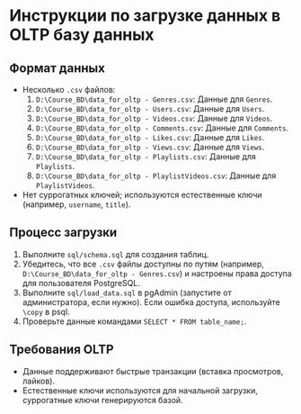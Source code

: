 # Инструкции по загрузке данных в OLTP базу данных

## Формат данных

- Несколько `.csv` файлов:
  1. `D:\Course_BD\data_for_oltp - Genres.csv`: Данные для `Genres`.
  2. `D:\Course_BD\data_for_oltp - Users.csv`: Данные для `Users`.
  3. `D:\Course_BD\data_for_oltp - Videos.csv`: Данные для `Videos`.
  4. `D:\Course_BD\data_for_oltp - Comments.csv`: Данные для `Comments`.
  5. `D:\Course_BD\data_for_oltp - Likes.csv`: Данные для `Likes`.
  6. `D:\Course_BD\data_for_oltp - Views.csv`: Данные для `Views`.
  7. `D:\Course_BD\data_for_oltp - Playlists.csv`: Данные для `Playlists`.
  8. `D:\Course_BD\data_for_oltp - PlaylistVideos.csv`: Данные для `PlaylistVideos`.
- Нет суррогатных ключей; используются естественные ключи (например, `username`, `title`).

## Процесс загрузки

1. Выполните `sql/schema.sql` для создания таблиц.
2. Убедитесь, что все `.csv` файлы доступны по путям (например, `D:\Course_BD\data_for_oltp - Genres.csv`) и настроены права доступа для пользователя PostgreSQL.
3. Выполните `sql/load_data.sql` в pgAdmin (запустите от администратора, если нужно). Если ошибка доступа, используйте `\copy` в psql.
4. Проверьте данные командами `SELECT * FROM table_name;`.

## Требования OLTP

- Данные поддерживают быстрые транзакции (вставка просмотров, лайков).
- Естественные ключи используются для начальной загрузки, суррогатные ключи генерируются базой.
